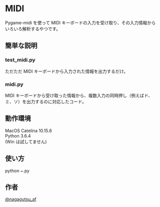# MIDI

Pygame-midi を使って MIDI キーボードの入力を受け取り、その入力情報からいろいろ解析するやつです。

## 簡単な説明

### test_midi.py
ただただ MIDI キーボードから入力された情報を出力するだけ。

### midi.py
MIDI キーボードから受け取った情報から、複数入力の同時押し（例えばド、ミ、ソ）を出力するのに対応したコード。


## 動作環境

MacOS Catelina 10.15.6  
Python 3.6.4  
(Win は試してません)  

## 使い方

python ~.py

## 作者

[@nagagutsu_af](https://twitter.com/nagagutsu_af)

